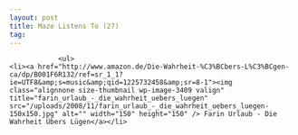 ```yaml
---
layout: post
title: Maze Listens To (27)
tag: 
---
```



                <ul>
    <li><a href="http://www.amazon.de/Die-Wahrheit-%C3%BCbers-L%C3%BCgen-ca/dp/B001F6R132/ref=sr_1_1?ie=UTF8&amp;s=music&amp;qid=1225732458&amp;sr=8-1"><img class="alignnone size-thumbnail wp-image-3409 valign" title="farin_urlaub_-_die_wahrheit_uebers_luegen" src="/uploads/2008/11/farin_urlaub_-_die_wahrheit_uebers_luegen-150x150.jpg" alt="" width="150" height="150" /> Farin Urlaub - Die Wahrheit Übers Lügen</a></li>
</ul>
            

